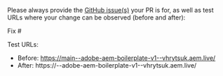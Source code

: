 Please always provide the [GitHub issue(s)](../issues) your PR is for, as well as test URLs where your change can be observed (before and after):

Fix #<gh-issue-id>

Test URLs:
- Before: https://main--adobe-aem-boilerplate-v1--vhrytsuk.aem.live/
- After: https://<branch>--adobe-aem-boilerplate-v1--vhrytsuk.aem.live/
